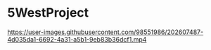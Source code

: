 # 5WestProject

https://user-images.githubusercontent.com/98551986/202607487-4d035da1-6692-4a31-a5b1-9eb83b36dcf1.mp4

